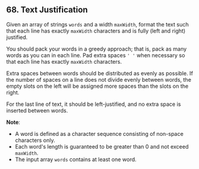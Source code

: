## 68. Text Justification

Given an array of strings <code>words</code> and a width <code>maxWidth</code>, format the text such that each line has exactly <code>maxWidth</code> characters and is fully (left and right) justified.

You should pack your words in a greedy approach; that is, pack as many words as you can in each line. Pad extra spaces <code>' '</code> when necessary so that each line has exactly <code>maxWidth</code> characters.

Extra spaces between words should be distributed as evenly as possible. If the number of spaces on a line does not divide evenly between words, the empty slots on the left will be assigned more spaces than the slots on the right.

For the last line of text, it should be left-justified, and no extra space is inserted between words.

<b>Note</b>:
<ul>
<li>A word is defined as a character sequence consisting of non-space characters only.</li>
<li>Each word's length is guaranteed to be greater than 0 and not exceed <code>maxWidth</code>.</li>
<li>The input array <code>words</code> contains at least one word.</li>
</ul>